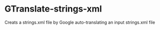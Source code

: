 # GTranslate-strings-xml
Creats a strings.xml file by Google auto-translating an input strings.xml file

